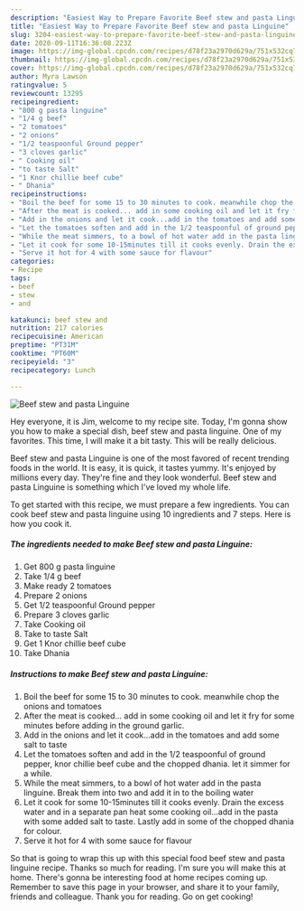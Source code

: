 ```yaml
---
description: "Easiest Way to Prepare Favorite Beef stew and pasta Linguine"
title: "Easiest Way to Prepare Favorite Beef stew and pasta Linguine"
slug: 3204-easiest-way-to-prepare-favorite-beef-stew-and-pasta-linguine
date: 2020-09-11T16:36:08.223Z
image: https://img-global.cpcdn.com/recipes/d78f23a2970d629a/751x532cq70/beef-stew-and-pasta-linguine-recipe-main-photo.jpg
thumbnail: https://img-global.cpcdn.com/recipes/d78f23a2970d629a/751x532cq70/beef-stew-and-pasta-linguine-recipe-main-photo.jpg
cover: https://img-global.cpcdn.com/recipes/d78f23a2970d629a/751x532cq70/beef-stew-and-pasta-linguine-recipe-main-photo.jpg
author: Myra Lawson
ratingvalue: 5
reviewcount: 13295
recipeingredient:
- "800 g pasta linguine"
- "1/4 g beef"
- "2 tomatoes"
- "2 onions"
- "1/2 teaspoonful Ground pepper"
- "3 cloves garlic"
- " Cooking oil"
- "to taste Salt"
- "1 Knor chillie beef cube"
- " Dhania"
recipeinstructions:
- "Boil the beef for some 15 to 30 minutes to cook. meanwhile chop the onions and tomatoes"
- "After the meat is cooked... add in some cooking oil and let it fry for some minutes before adding in the ground garlic."
- "Add in the onions and let it cook...add in the tomatoes and add some salt to taste"
- "Let the tomatoes soften and add in the 1/2 teaspoonful of ground pepper, knor chillie beef cube and the chopped dhania. let it simmer for a while."
- "While the meat simmers, to a bowl of hot water add in the pasta linguine. Break them into two and add it in to the boiling water"
- "Let it cook for some 10-15minutes till it cooks evenly. Drain the excess water and in a separate pan heat some cooking oil...add in the pasta with some added salt to taste. Lastly add in some of the chopped dhania for colour."
- "Serve it hot for 4 with some sauce for flavour"
categories:
- Recipe
tags:
- beef
- stew
- and

katakunci: beef stew and 
nutrition: 217 calories
recipecuisine: American
preptime: "PT31M"
cooktime: "PT60M"
recipeyield: "3"
recipecategory: Lunch

---
```



![Beef stew and pasta Linguine](https://img-global.cpcdn.com/recipes/d78f23a2970d629a/751x532cq70/beef-stew-and-pasta-linguine-recipe-main-photo.jpg)

Hey everyone, it is Jim, welcome to my recipe site. Today, I'm gonna show you how to make a special dish, beef stew and pasta linguine. One of my favorites. This time, I will make it a bit tasty. This will be really delicious.



Beef stew and pasta Linguine is one of the most favored of recent trending foods in the world. It is easy, it is quick, it tastes yummy. It's enjoyed by millions every day. They're fine and they look wonderful. Beef stew and pasta Linguine is something which I've loved my whole life.


To get started with this recipe, we must prepare a few ingredients. You can cook beef stew and pasta linguine using 10 ingredients and 7 steps. Here is how you cook it.

<!--inarticleads1-->

##### The ingredients needed to make Beef stew and pasta Linguine:

1. Get 800 g pasta linguine
1. Take 1/4 g beef
1. Make ready 2 tomatoes
1. Prepare 2 onions
1. Get 1/2 teaspoonful Ground pepper
1. Prepare 3 cloves garlic
1. Take  Cooking oil
1. Take to taste Salt
1. Get 1 Knor chillie beef cube
1. Take  Dhania




<!--inarticleads2-->

##### Instructions to make Beef stew and pasta Linguine:

1. Boil the beef for some 15 to 30 minutes to cook. meanwhile chop the onions and tomatoes
1. After the meat is cooked... add in some cooking oil and let it fry for some minutes before adding in the ground garlic.
1. Add in the onions and let it cook...add in the tomatoes and add some salt to taste
1. Let the tomatoes soften and add in the 1/2 teaspoonful of ground pepper, knor chillie beef cube and the chopped dhania. let it simmer for a while.
1. While the meat simmers, to a bowl of hot water add in the pasta linguine. Break them into two and add it in to the boiling water
1. Let it cook for some 10-15minutes till it cooks evenly. Drain the excess water and in a separate pan heat some cooking oil...add in the pasta with some added salt to taste. Lastly add in some of the chopped dhania for colour.
1. Serve it hot for 4 with some sauce for flavour




So that is going to wrap this up with this special food beef stew and pasta linguine recipe. Thanks so much for reading. I'm sure you will make this at home. There's gonna be interesting food at home recipes coming up. Remember to save this page in your browser, and share it to your family, friends and colleague. Thank you for reading. Go on get cooking!
